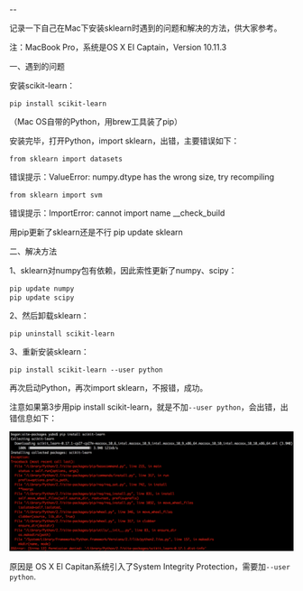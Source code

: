 -- 

记录一下自己在Mac下安装sklearn时遇到的问题和解决的方法，供大家参考。

注：MacBook Pro，系统是OS X EI Captain，Version 10.11.3


一、遇到的问题

安装scikit-learn：

```
pip install scikit-learn
```

（Mac OS自带的Python，用brew工具装了pip）

安装完毕，打开Python，import sklearn，出错，主要错误如下：


```
from sklearn import datasets
```
错误提示：ValueError: numpy.dtype has the wrong size, try recompiling

```
from sklearn import svm
```
错误提示：ImportError: cannot import name __check_build

用pip更新了sklearn还是不行
pip update sklearn


二、解决方法

1、sklearn对numpy包有依赖，因此索性更新了numpy、scipy：
```
pip update numpy
pip update scipy
```

2、然后卸载sklearn：
```
pip uninstall scikit-learn
```

3、重新安装sklearn：
```
pip install scikit-learn --user python
```

再次启动Python，再次import sklearn，不报错，成功。

注意如果第3步用pip install scikit-learn，就是不加`--user python`，会出错，出错信息如下：

![](/source/images/oserror.png)

原因是 OS X El Capitan系统引入了System Integrity Protection，需要加`--user python`.
